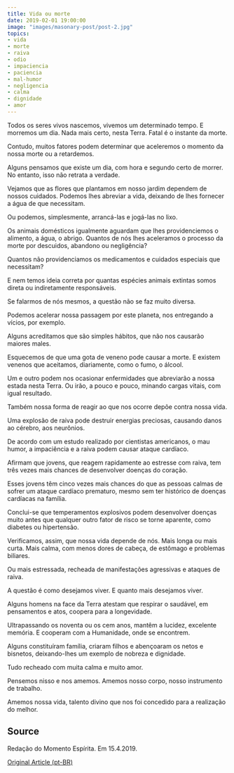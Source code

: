 ```yaml
---
title: Vida ou morte
date: 2019-02-01 19:00:00
image: "images/masonary-post/post-2.jpg"
topics: 
- vida
- morte
- raiva
- odio
- impaciencia
- paciencia
- mal-humor
- negligencia
- calma
- dignidade
- amor
---
```


Todos os seres vivos nascemos, vivemos um determinado tempo. E morremos um dia.
Nada mais certo, nesta Terra. Fatal é o instante da morte.

Contudo, muitos fatores podem determinar que aceleremos o momento da nossa
morte ou a retardemos.

Alguns pensamos que existe um dia, com hora e segundo certo de morrer. No
entanto, isso não retrata a verdade.

Vejamos que as flores que plantamos em nosso jardim dependem de nossos
cuidados. Podemos lhes abreviar a vida, deixando de lhes fornecer a água de que
necessitam.

Ou podemos, simplesmente, arrancá-las e jogá-las no lixo.

Os animais domésticos igualmente aguardam que lhes providenciemos o alimento, a
água, o abrigo. Quantos de nós lhes aceleramos o processo da morte por
descuidos, abandono ou negligência?

Quantos não providenciamos os medicamentos e cuidados especiais que necessitam?

E nem temos ideia correta por quantas espécies animais extintas somos direta ou
indiretamente responsáveis.

Se falarmos de nós mesmos, a questão não se faz muito diversa.

Podemos acelerar nossa passagem por este planeta, nos entregando a vícios, por
exemplo.

Alguns acreditamos que são simples hábitos, que não nos causarão maiores males.

Esquecemos de que uma gota de veneno pode causar a morte. E existem venenos que
aceitamos, diariamente, como o fumo, o álcool.

Um e outro podem nos ocasionar enfermidades que abreviarão a nossa estada nesta
Terra. Ou irão, a pouco e pouco, minando cargas vitais, com igual resultado.

Também nossa forma de reagir ao que nos ocorre depõe contra nossa vida.

Uma explosão de raiva pode destruir energias preciosas, causando danos ao
cérebro, aos neurônios.

De acordo com um estudo realizado por cientistas americanos, o mau humor, a
impaciência e a raiva podem causar ataque cardíaco.

Afirmam que jovens, que reagem rapidamente ao estresse com raiva, tem três
vezes mais chances de desenvolver doenças do coração.

Esses jovens têm cinco vezes mais chances do que as pessoas calmas de sofrer um
ataque cardíaco prematuro, mesmo sem ter histórico de doenças cardíacas na
família.

Conclui-se que temperamentos explosivos podem desenvolver doenças muito antes
que qualquer outro fator de risco se torne aparente, como diabetes ou
hipertensão.

Verificamos, assim, que nossa vida depende de nós. Mais longa ou mais curta.
Mais calma, com menos dores de cabeça, de estômago e problemas biliares.

Ou mais estressada, recheada de manifestações agressivas e ataques de raiva.

A questão é como desejamos viver. E quanto mais desejamos viver.

Alguns homens na face da Terra atestam que respirar o saudável, em pensamentos
e atos, coopera para a longevidade.

Ultrapassando os noventa ou os cem anos, mantêm a lucidez, excelente memória. E
cooperam com a Humanidade, onde se encontrem.

Alguns constituíram família, criaram filhos e abençoaram os netos e bisnetos,
deixando-lhes um exemplo de nobreza e dignidade.

Tudo recheado com muita calma e muito amor.

Pensemos nisso e nos amemos. Amemos nosso corpo, nosso instrumento de trabalho.

Amemos nossa vida, talento divino que nos foi concedido para a realização do
melhor.

## Source
Redação do Momento Espírita.
Em 15.4.2019.

[Original Article (pt-BR)](http://www.momento.com.br/pt/ler_texto.php?id=5716)
